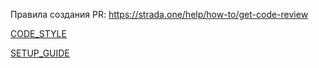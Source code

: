 Правила создания PR: https://strada.one/help/how-to/get-code-review

[CODE_STYLE](CODE_STYLE.MD)

[SETUP_GUIDE](SETUP_GUIDE.MD)
